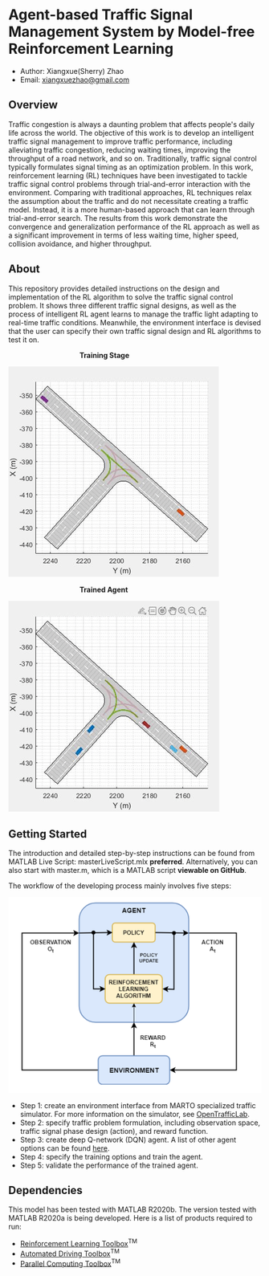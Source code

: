 # Agent-based Traffic Signal Management System by Model-free Reinforcement Learning

- Author: Xiangxue(Sherry) Zhao 
- Email: xiangxuezhao@gmail.com 

## Overview
Traffic congestion is always a daunting problem that affects people's daily life across the world. The objective of this work is to develop an intelligent traffic signal management to improve traffic performance, including alleviating traffic congestion, reducing waiting times, improving the throughput of a road network, and so on. Traditionally, traffic signal control typically formulates signal timing as an optimization problem. In this work, reinforcement learning (RL) techniques have been investigated to tackle traffic signal control problems through trial-and-error interaction with the environment. Comparing with traditional approaches, RL techniques relax the assumption about the traffic and do not necessitate creating a traffic model. Instead, it is a more human-based approach that can learn through trial-and-error search. The results from this work demonstrate the convergence and generalization performance of the RL approach as well as a significant improvement in terms of less waiting time, higher speed, collision avoidance, and higher throughput.
## About
This repository provides detailed instructions on the design and implementation of the RL algorithm to solve the traffic signal control problem. It shows three different traffic signal designs, as well as the process of intelligent RL agent learns to manage the traffic light adapting to real-time traffic conditions. Meanwhile, the environment interface is devised that the user can specify their own traffic signal design and RL algorithms to test it on.

&nbsp;&nbsp;&nbsp;&nbsp;&nbsp;&nbsp;&nbsp;&nbsp;&nbsp;&nbsp;&nbsp;&nbsp;&nbsp;&nbsp;&nbsp;&nbsp;&nbsp;&nbsp;&nbsp;&nbsp;&nbsp;&nbsp;&nbsp;&nbsp;&nbsp;&nbsp;&nbsp;&nbsp;&nbsp;&nbsp;&nbsp;&nbsp;&nbsp;&nbsp;&nbsp;&nbsp;**Training Stage**


![](./savedVideos/RLlearningStage.gif)  

&nbsp;&nbsp;&nbsp;&nbsp;&nbsp;&nbsp;&nbsp;&nbsp;&nbsp;&nbsp;&nbsp;&nbsp;&nbsp;&nbsp;&nbsp;&nbsp;&nbsp;&nbsp;&nbsp;&nbsp;&nbsp;&nbsp;&nbsp;&nbsp;&nbsp;&nbsp;&nbsp;&nbsp;&nbsp;&nbsp;&nbsp;&nbsp;&nbsp;&nbsp;&nbsp;&nbsp;**Trained Agent**

![](./savedVideos/RLTrained.gif)

## Getting Started
The introduction and detailed step-by-step instructions can be found from MATLAB Live Script: masterLiveScript.mlx **preferred**. Alternatively, you can also start with master.m, which is a MATLAB script **viewable on GitHub**.

The workflow of the developing process mainly involves five steps:

![application workflow](./savedFigures/workflow.png "application workflow")
- Step 1: create an environment interface from MARTO specialized traffic simulator. For more information on the simulator, see [OpenTrafficLab](https://github.com/mathworks/OpenTrafficLab).
- Step 2: specify traffic problem formulation, including observation space, traffic signal phase design (action), and reward function. 
- Step 3: create deep Q-network (DQN) agent. A list of other agent options can be found [here](https://www.mathworks.com/help/reinforcement-learning/agents.html?s_tid=CRUX_lftnav).
- Step 4: specify the training options and train the agent.
- Step 5: validate the performance of the trained agent. 
## Dependencies
This model has been tested with MATLAB R2020b. The version tested with MATLAB R2020a is being developed. Here is a list of products required to run:
- [Reinforcement Learning Toolbox](https://www.mathworks.com/products/reinforcement-learning.html)<sup>TM</sup>
- [Automated Driving Toolbox](https://www.mathworks.com/products/automated-driving.html)<sup>TM</sup>
- [Parallel Computing Toolbox](https://www.mathworks.com/products/parallel-computing.html)<sup>TM</sup>





<!-- ![traffic performance comparision](./savedTestExperience/comparison2.png) -->

